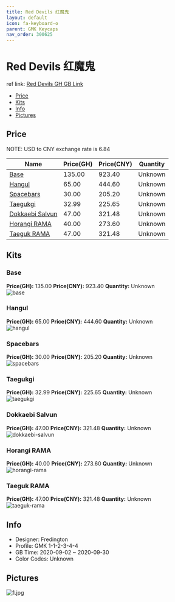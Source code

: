 ```yaml
---
title: Red Devils 红魔鬼
layout: default
icon: fa-keyboard-o
parent: GMK Keycaps
nav_order: 300625
---
```


# Red Devils 红魔鬼

ref link: [Red Devils GH GB Link](https://geekhack.org/index.php?topic=108422.0)  
* [Price](#price)  
* [Kits](#kits)  
* [Info](#info)  
* [Pictures](#pictures)  


## Price  

NOTE: USD to CNY exchange rate is 6.84

| Name          | Price(GH)    |  Price(CNY) | Quantity |
| ------------- | ------------ |  ---------- | -------- |
|[Base](#base)|135.00|923.40|Unknown|
|[Hangul](#hangul)|65.00|444.60|Unknown|
|[Spacebars](#spacebars)|30.00|205.20|Unknown|
|[Taegukgi](#taegukgi)|32.99|225.65|Unknown|
|[Dokkaebi Salvun](#dokkaebi-salvun)|47.00|321.48|Unknown|
|[Horangi RAMA](#horangi-rama)|40.00|273.60|Unknown|
|[Taeguk RAMA](#taeguk-rama)|47.00|321.48|Unknown|


## Kits  
### Base  
**Price(GH):** 135.00    **Price(CNY):** 923.40    **Quantity:** Unknown  
<img src="{{ 'assets/images/gmk-keycaps/reddevils/kits_pics/base.jpg' | relative_url }}" alt="base" class="image featured">

### Hangul  
**Price(GH):** 65.00    **Price(CNY):** 444.60    **Quantity:** Unknown  
<img src="{{ 'assets/images/gmk-keycaps/reddevils/kits_pics/hangul.jpg' | relative_url }}" alt="hangul" class="image featured">

### Spacebars  
**Price(GH):** 30.00    **Price(CNY):** 205.20    **Quantity:** Unknown  
<img src="{{ 'assets/images/gmk-keycaps/reddevils/kits_pics/spacebars.jpg' | relative_url }}" alt="spacebars" class="image featured">

### Taegukgi  
**Price(GH):** 32.99    **Price(CNY):** 225.65    **Quantity:** Unknown  
<img src="{{ 'assets/images/gmk-keycaps/reddevils/kits_pics/taegukgi.jpg' | relative_url }}" alt="taegukgi" class="image featured">

### Dokkaebi Salvun  
**Price(GH):** 47.00    **Price(CNY):** 321.48    **Quantity:** Unknown  
<img src="{{ 'assets/images/gmk-keycaps/reddevils/kits_pics/dokkaebi-salvun.png' | relative_url }}" alt="dokkaebi-salvun" class="image featured">

### Horangi RAMA  
**Price(GH):** 40.00    **Price(CNY):** 273.60    **Quantity:** Unknown  
<img src="{{ 'assets/images/gmk-keycaps/reddevils/kits_pics/horangi-rama.jpg' | relative_url }}" alt="horangi-rama" class="image featured">

### Taeguk RAMA  
**Price(GH):** 47.00    **Price(CNY):** 321.48    **Quantity:** Unknown  
<img src="{{ 'assets/images/gmk-keycaps/reddevils/kits_pics/taeguk-rama.jpg' | relative_url }}" alt="taeguk-rama" class="image featured">


## Info  
* Designer: Fredington  
* Profile: GMK 1-1-2-3-4-4  
* GB Time: 2020-09-02 ~ 2020-09-30  
* Color Codes: Unknown  


## Pictures  
<img src="{{ 'assets/images/gmk-keycaps/reddevils/rendering_pics/1.jpg' | relative_url }}" alt="1.jpg" class="image featured">
